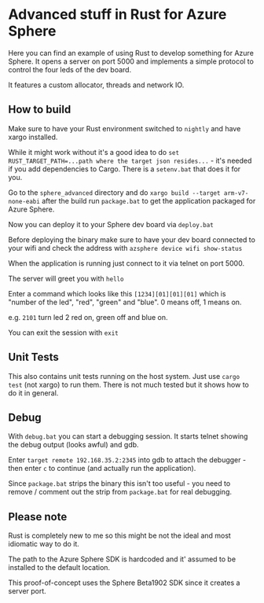 # Advanced stuff in Rust for Azure Sphere

Here you can find an example of using Rust to develop something for Azure Sphere.
It opens a server on port 5000 and implements a simple protocol to control the four leds of the dev board.

It features a custom allocator, threads and network IO.

## How to build

Make sure to have your Rust environment switched to `nightly` and have xargo installed.

While it might work without it's a good idea to do `set RUST_TARGET_PATH=...path where the target json resides...` - it's needed if you add dependencies to Cargo.
There is a `setenv.bat` that does it for you.

Go to the `sphere_advanced` directory and do `xargo build --target arm-v7-none-eabi` after the build run `package.bat` to get the application packaged for Azure Sphere.

Now you can deploy it to your Sphere dev board via `deploy.bat`

Before deploying the binary make sure to have your dev board connected to your wifi and check the address with `azsphere device wifi show-status`

When the application is running just connect to it via telnet on port 5000.

The server will greet you with `hello`

Enter a command which looks like this
`[1234][01][01][01]` which is "number of the led", "red", "green" and "blue". 0 means off, 1 means on.

e.g. `2101` turn led 2 red on, green off and blue on.

You can exit the session with `exit`

## Unit Tests

This also contains unit tests running on the host system. Just use `cargo test` (not xargo) to run them.
There is not much tested but it shows how to do it in general.

## Debug

With `debug.bat` you can start a debugging session. It starts telnet showing the debug output (looks awful)
and gdb.

Enter `target remote 192.168.35.2:2345` into gdb to attach the debugger - then enter `c` to continue (and actually run the application).

Since `package.bat` strips the binary this isn't too useful - you need to remove / comment out the strip from `package.bat` for real debugging.

## Please note

Rust is completely new to me so this might be not the ideal and most idiomatic way to do it.

The path to the Azure Sphere SDK is hardcoded and it' assumed to be installed to the default location.

This proof-of-concept uses the Sphere Beta1902 SDK since it creates a server port.